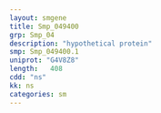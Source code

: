 ```yaml
---
layout: smgene
title: Smp_049400
grp: Smp_04
description: "hypothetical protein"
smp: Smp_049400.1
uniprot: "G4V8Z8"
length:   408
cdd: "ns"
kk: ns
categories: sm
---
```

